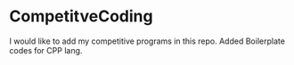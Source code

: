 # CompetitveCoding

I would like to add my competitive programs in this repo.
Added Boilerplate codes for CPP lang.
